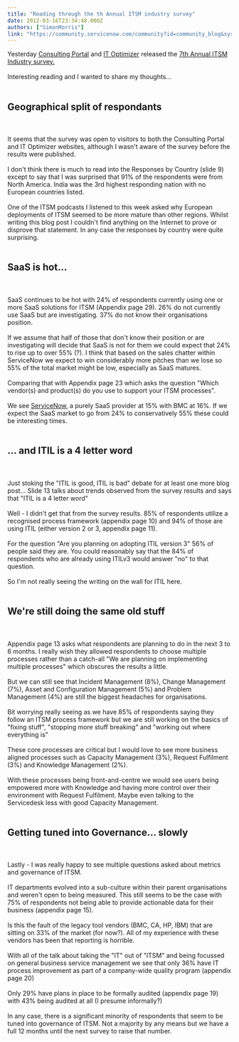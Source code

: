 ```yaml
---
title: "Reading through the th Annual ITSM industry survey"
date: 2012-03-16T23:34:48.000Z
authors: ["SimonMorris"]
link: "https://community.servicenow.com/community?id=community_blog&sys_id=829c6ee1dbd0dbc01dcaf3231f961976"
---
```

<p>Yesterday <a title="ortalinc.com/" href="http://cportalinc.com/">Consulting Portal</a> and <a title="w.itoptimizer.com/" href="http://www.itoptimizer.com/">IT Optimizer</a> released the <a title="291802.r2.cf0.rackcdn.com/7th%20Annual%20ITSM%20Industry%20Survey%20%5B2012%5D.pdf" href="http://c3291802.r2.cf0.rackcdn.com/7th%20Annual%20ITSM%20Industry%20Survey%20%5B2012%5D.pdf">7th Annual ITSM Industry survey.</a><br /><br />Interesting reading and I wanted to share my thoughts...<br /><br /><h2>Geographical split of respondants</h2><br /><br />It seems that the survey was open to visitors to both the Consulting Portal and IT Optimizer websites, although I wasn't aware of the survey before the results were published.<br /><br />I don't think there is much to read into the Responses by Country (slide 9) except to say that I was surprised that 91% of the respondents were from North America. India was the 3rd highest responding nation with no European countries listed.<br /><br />One of the ITSM podcasts I listened to this week asked why European deployments of ITSM seemed to be more mature than other regions. Whilst writing this blog post I couldn't find anything on the Internet to prove or disprove that statement. In any case the responses by country were quite surprising.<br /><br /><h2>SaaS is hot...</h2><br /><br />SaaS continues to be hot with 24% of respondents currently using one or more SaaS solutions for ITSM (Appendix page 29). 26% do not currently use SaaS but are investigating. 37% do not know their organisations position. <br /><br />If we assume that half of those that don't know their position or are investigating will decide that SaaS is not for them we could expect that 24% to rise up to over 55% (?). I think that based on the sales chatter within ServiceNow we expect to win considerably more pitches than we lose so 55% of the total market might be low, especially as SaaS matures.<br /><br />Comparing that with Appendix page 23 which asks the question "Which vendor(s) and product(s) do you use to support your ITSM processes". <br /><br />We see <a title="w.service-now.com" href="http://www.service-now.com">ServiceNow</a>, a purely SaaS provider at 15% with BMC at 16%. If we expect the SaaS market to go from 24% to conservatively 55% these could be interesting times.<br /><br /><h2>... and ITIL is a 4 letter word</h2><br /><br />Just stoking the "ITIL is good, ITIL is bad" debate for at least one more blog post... Slide 13 talks about trends observed from the survey results and says that "ITIL is a 4 letter word"<br /><br />Well - I didn't get that from the survey results. 85% of respondents utilize a recognised process framework (appendix page 10) and 94% of those are using ITIL (either version 2 or 3, appendix page 11).<br /><br />For the question "Are you planning on adopting ITIL version 3" 56% of people said they are. You could reasonably say that the 84% of respondents who are already using ITILv3 would answer "no" to that question.<br /><br />So I'm not really seeing the writing on the wall for ITIL here.<br /><br /><h2>We're still doing the same old stuff</h2><br /><br />Appendix page 13 asks what respondents are planning to do in the next 3 to 6 months. I really wish they allowed respondents to choose multiple processes rather than a catch-all "We are planning on implementing multiple processes" which obscures the results a little.<br /><br />But we can still see that Incident Management (8%), Change Management (7%), Asset and Configuration Management (5%) and Problem Management (4%) are still the biggest headaches for organisations.<br /><br />Bit worrying really seeing as we have 85% of respondents saying they follow an ITSM process framework but we are still working on the basics of "fixing stuff", "stopping more stuff breaking" and "working out where everything is"<br /><br />These core processes are critical but I would love to see more business aligned processes such as Capacity Management (3%), Request Fulfilment (3%) and Knowledge Management (2%).<br /><br />With these processes being front-and-centre we would see users being empowered more with Knowledge and having more control over their environment with Request Fulfilment. Maybe even talking to the Servicedesk less with good Capacity Management.<br /><br /><h2>Getting tuned into Governance... slowly</h2><br /><br />Lastly - I was really happy to see multiple questions asked about metrics and governance of ITSM. <br /><br />IT departments evolved into a sub-culture within their parent organisations and weren't open to being measured. This still seems to be the case with 75% of respondents not being able to provide actionable data for their business (appendix page 15).<br /><br />Is this the fault of the legacy tool vendors (BMC, CA, HP, IBM) that are sitting on 33% of the market (for now?). All of my experience with these vendors has been that reporting is horrible.<br /><br />With all of the talk about taking the "IT" out of "ITSM" and being focussed on general business service management we see that only 36% have IT process improvement as part of a company-wide quality program (appendix page 20)<br /><br />Only 29% have plans in place to be formally audited (appendix page 19) with 43% being audited at all (I presume informally?)<br /><br />In any case, there is a significant minority of respondents that seem to be tuned into governance of ITSM. Not a majority by any means but we have a full 12 months until the next survey to raise that number.</p>